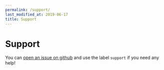 ```yaml
---
permalink: /support/
last_modified_at: 2019-06-17
title: Support
---
```


# Support

You can [open an issue on github](https://github.com/OpenOCL/OpenOCL/issues) and use the label `support` if you need any help!
